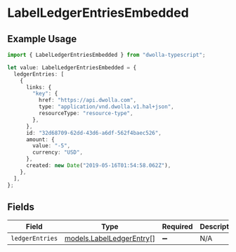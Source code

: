 # LabelLedgerEntriesEmbedded

## Example Usage

```typescript
import { LabelLedgerEntriesEmbedded } from "dwolla-typescript";

let value: LabelLedgerEntriesEmbedded = {
  ledgerEntries: [
    {
      links: {
        "key": {
          href: "https://api.dwolla.com",
          type: "application/vnd.dwolla.v1.hal+json",
          resourceType: "resource-type",
        },
      },
      id: "32d68709-62dd-43d6-a6df-562f4baec526",
      amount: {
        value: "-5",
        currency: "USD",
      },
      created: new Date("2019-05-16T01:54:58.062Z"),
    },
  ],
};
```

## Fields

| Field                                                      | Type                                                       | Required                                                   | Description                                                |
| ---------------------------------------------------------- | ---------------------------------------------------------- | ---------------------------------------------------------- | ---------------------------------------------------------- |
| `ledgerEntries`                                            | [models.LabelLedgerEntry](../models/labelledgerentry.md)[] | :heavy_minus_sign:                                         | N/A                                                        |